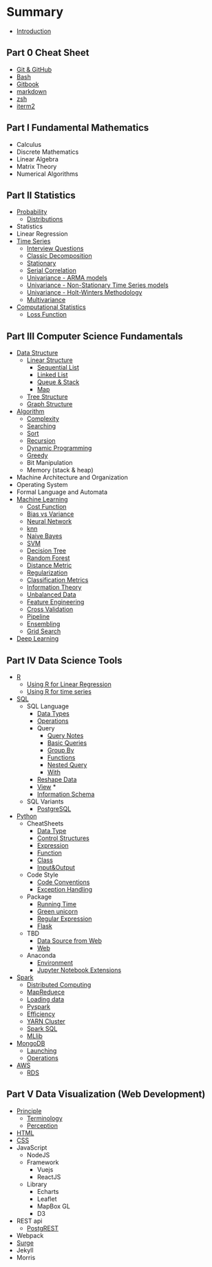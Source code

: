# Summary

* [Introduction](README.md)

## Part 0 Cheat Sheet
* [Git & GitHub](CheatSheet/git.md)
* [Bash](CheatSheet/bash.md)
* [Gitbook](CheatSheet/gitbook.md)
* [markdown](CheatSheet/markdown.md)
* [zsh](CheatSheet/zsh.md)
* [iterm2](CheatSheet/iterm2.md)

## Part I Fundamental Mathematics
* Calculus
* Discrete Mathematics
* Linear Algebra
* Matrix Theory
* Numerical Algorithms

## Part II Statistics
* [Probability](Prob/0.README.md)
    * [Distributions](Prob/distribution.md)
* Statistics
* Linear Regression
* [Time Series](TS/0.README.md)
    * [Interview Questions](TS/0.1.interviewQ.md)
    * [Classic Decomposition](TS/0.2.decomposition.md)
    * [Stationary](TS/0.3.stationary.md)
    * [Serial Correlation](TS/0.4.serialCorrelation.md)
    * [Univariance - ARMA models](TS/1.1.ARMA.md)
    * [Univariance - Non-Stationary Time Series models](TS/1.2.non-stationary.md)
    * [Univariance - Holt-Winters Methodology](TS/1.3.Holt-Winters.md)
    * [Multivariance](TS/2.1.Multivariance.md)
* [Computational Statistics](Bayesian/0.README.md)
    * [Loss Function](Bayesian/loss_function.md)

## Part III Computer Science Fundamentals
* [Data Structure](DS/0.README.md)
    * [Linear Structure](DS/linear.md)
        * [Sequential List](DS/array.md)
        * [Linked List](DS/linked_list.md)
        * [Queue & Stack](DS/queue_stack.md)
        * [Map](DS/map.md)
    * [Tree Structure](DS/tree.md)
    * [Graph Structure](DS/graph.md)
* [Algorithm](Algorithm/0.README.md)
    * [Complexity](Algorithm/complexity.md)
    * [Searching](Algorithm/search.md)
    * [Sort](Algorithm/sort.md)
    * [Recursion](Algorithm/recursion.md)
    * [Dynamic Programming](Algorithm/dynamic_programming.md)
    * [Greedy](Algorithm/greedy.md)
    * Bit Manipulation
    * Memory (stack & heap)
* Machine Architecture and Organization
* Operating System
* Formal Language and Automata
* [Machine Learning](ML/0.README.md)
    * [Cost Function](ML/0.0.costFunction.md)
    * [Bias vs Variance](ML/0.1.bias&variance.md)
    * [Neural Network](ML/neuralNetwork.md)
    * [knn](ML/1.0.knn.md)
    * [Naive Bayes](ML/1.1.naiveBayes.md)
    * [SVM](ML/1.2.SVM.md)
    * [Decision Tree](ML/1.3.DT.md)
    * [Random Forest](ML/1.4.RF.md)
    * [Distance Metric](ML/distanceMetric.md)
    * [Regularization](ML/regularization.md)
    * [Classification Metrics](ML/classificationMetrics.md)
    * [Information Theory](ML/informationTheory.md)
    * [Unbalanced Data](ML/2.0.unbalancedData.md)
    * [Feature Engineering](ML/2.1.featureEngineering.md)
    * [Cross Validation](ML/2.2.crossValidation.md)
    * [Pipeline](ML/2.3.pipeline.md)
    * [Ensembling](ML/2.4.ensembling.md)
    * [Grid Search](ML/2.5.gridSearch.md)
* [Deep Learning](DL/0.README.md)

## Part IV Data Science Tools
* [R](R/0.README.md)
    * [Using R for Linear Regression](R/1.0.LR.md)
    * [Using R for time series](R/1.1.TS.md)
* [SQL](sql/0.README.md)
    * SQL Language
        * [Data Types](sql/types.md)
        * [Operations](sql/operations.md)
        * Query
            * [Query Notes](sql/query_notes.md)
            * [Basic Queries](sql/query.md)
            * [Group By](sql/query_group.md)
            * [Functions](sql/query_functions.md)
            * [Nested Query](sql/query_nested.md)
            * [With](sql/with.md)
        * [Reshape Data](sql/reshape.md)
        * [View](sql/view.md)
            * 
        * [Information Schema](sql/information.md)
    * SQL Variants
        * [PostgreSQL](sql/postresql.md)
* [Python](Python/0.README.md)
    * CheatSheets
        * [Data Type](Python/cs-data.md)
        * [Control Structures](Python/cs-control.md)
        * [Expression](Python/cs-expression.md)
        * [Function](Python/cs-function.md)
        * [Class](Python/cs-OO.md)
        * [Input&Output](Python/cs-OS.md)
    * Code Style
        * [Code Conventions](Python/style-code_conventions.md)
        * [Exception Handling](Python/style-bug_free.md)
    * Package
        * [Running Time](Python/package-running_time.md)
        * [Green unicorn](Python/package-green_unicorm.md)
        * [Regular Expression](Python/package-regular_expression.md)
        * [Flask](Python/package-flask.md)
    * TBD
        * [Data Source from Web](Python/data_source_from_web.md)
        * [Web](Python/web.md)
    * Anaconda
        * [Environment](Python/anaconda-environment.md)
        * [Jupyter Notebook Extensions](Python/anaconda-jupyter.md)
* [Spark](Spark/0.README.md)
    * [Distributed Computing](Spark/0.1.distributedComputing.md)
    * [MapReduece](Spark/0.2.mapReduc.md)
    * [Loading data](Spark/1.0.loadingData.md)
    * [Pyspark](Spark/1.1.pyspark.md)
    * [Efficiency](Spark/1.2.persist.md)
    * [YARN Cluster](Spark/2.0.YARNcluster.md)
    * [Spark SQL](Spark/3.0.sql.md)
    * [MLlib](Spark/3.1.MLlib.md)
* [MongoDB](Mongodb/0.README.md)
    * [Launching](Mongodb/0.2.launching.md)
    * [Operations](Mongodb/1.0.operations.md)
* [AWS](AWS/0.README.md)
    * [RDS](AWS/rds.md)

## Part V Data Visualization (Web Development)
* [Principle](DV/0.README.md)
    * [Terminology](DV/terminology.md)
    * [Perception](DV/perception.md)
* [HTML](web/html.md)
* [CSS](web/css.md)
* JavaScript
    * NodeJS
    * Framework
        * Vuejs
        * ReactJS
    * Library
        * Echarts
        * Leaflet
        * MapBox GL
        * D3
* REST api
    * [PostgREST](web/postgrest.md)
* Webpack
* [Surge](web/surge.md)
* Jekyll
* Morris

